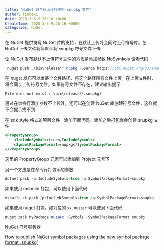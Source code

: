 ```yaml
---
title: "NuGet 命令行上传找不到 snupkg 文件"
author: lindexi
date: 2020-3-5 9:26:16 +0800
CreateTime: 2020-3-5 9:26:16 +0800
categories: NuGet
---
```


在 NuGet 提供符号 NuGet 库的支持，在默认上传将会同时上传符号库。在 NuGet 上传文件将会默认将 snupkg 符号文件上传

<!--more-->


<!-- 发布 -->
<!-- 标签：NuGet -->

让 NuGet 发布默认不上传符号文件的方法是添加参数 NoSymbols 请看代码

```csharp
 nuget push .\bin\release\*.nupkg -Source https://api.nuget.org/v3/index.json -SkipDuplicate -NoSymbols 
```

在 nuget 发布可以给某个文件路径，将这个路径所有文件上传，在上传文件时，将会同步上传符号文件。如果符号文件不存在，建议输出提示

```
File does not exist (.\bin\release\*.snupkg)
```

通过在命令行添加参数不上传外，还可以在创建 NuGet 库创建符号文件，这样就不会提示找不到

在 sdk style 格式的项目文件，添加下面代码，添加之后打包就会创建 snupkg 文件

```xml
<PropertyGroup>
    <IncludeSymbols>true</IncludeSymbols>	
    <SymbolPackageFormat>snupkg</SymbolPackageFormat>	
</PropertyGroup>
```

这里的 PropertyGroup 元素可以添加到 Project 元素下

另一个方法是在命令行打包添加参数

```csharp
dotnet pack -p:IncludeSymbols=true -p:SymbolPackageFormat=snupkg
```

如果使用 msbuild 打包，可以使用下面代码

```csharp
msbuild /t:pack /p:IncludeSymbols=true /p:SymbolPackageFormat=snupkg
```

如果使用 nuget 打包，如对应的 `xx.nuspec` 可以使用下面代码

```csharp
nuget pack MyPackage.nuspec -Symbols -SymbolPackageFormat snupkg
```

[NuGet 符号服务器](https://blog.lindexi.com/post/NuGet-%E7%AC%A6%E5%8F%B7%E6%9C%8D%E5%8A%A1%E5%99%A8.html )

[How to publish NuGet symbol packages using the new symbol package format '.snupkg'](https://docs.microsoft.com/en-us/nuget/create-packages/symbol-packages-snupkg )


